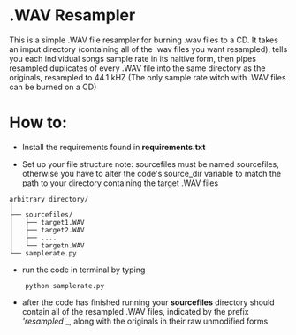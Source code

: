 # .WAV Resampler

This is a simple .WAV file resampler for burning .wav files to a CD.
It takes an imput directory (containing all of the .wav files you want resampled),
tells you each individual songs sample rate in its naitive form,
then pipes resampled duplicates of every .WAV file into the same directory as the originals, 
resampled to 44.1 kHZ (The only sample rate witch with .WAV files can be burned on a CD)

# How to:

- Install the requirements found in __requirements.txt__

- Set up your file structure 
    note: sourcefiles must be named sourcefiles, 
    otherwise you have to alter the code's source_dir 
    variable to match the path to your directory 
    containing the target .WAV files

```plaintext
arbitrary directory/
│
├── sourcefiles/
│   ├── target1.WAV           
│   ├── target2.WAV              
│   ├── ....             
│   └── targetn.WAV
└── samplerate.py
```

- run the code in terminal by typing
```
    python samplerate.py
```

- after the code has finished running your __sourcefiles__ directory
should contain all of the resampled .WAV files, indicated by the prefix
__'resampled_'__, along with the originals in their raw unmodified forms


